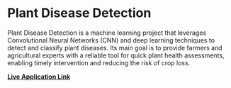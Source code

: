# Plant  Disease  Detection 

Plant Disease Detection is a machine learning project that leverages Convolutional Neural Networks (CNN) and deep learning techniques to detect and classify plant diseases. Its main goal is to provide farmers and agricultural experts with a reliable tool for quick plant health assessments, enabling timely intervention and reducing the risk of crop loss.

[**Live Application Link**](https://saurabhsinghdhami-plant-disease-detection-main-app-p8d5ks.streamlit.app/)
